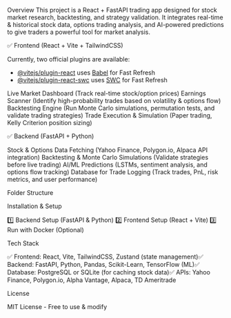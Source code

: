 Overview
This project is a React + FastAPI trading app designed for stock market research, backtesting, and strategy validation. It integrates real-time & historical stock data, options trading analysis, and AI-powered predictions to give traders a powerful tool for market analysis.

✅ Frontend (React + Vite + TailwindCSS)

Currently, two official plugins are available:

- [@vitejs/plugin-react](https://github.com/vitejs/vite-plugin-react/blob/main/packages/plugin-react/README.md) uses [Babel](https://babeljs.io/) for Fast Refresh
- [@vitejs/plugin-react-swc](https://github.com/vitejs/vite-plugin-react-swc) uses [SWC](https://swc.rs/) for Fast Refresh

Live Market Dashboard (Track real-time stock/option prices)
Earnings Scanner (Identify high-probability trades based on volatility & options flow)
Backtesting Engine (Run Monte Carlo simulations, permutation tests, and validate trading strategies)
Trade Execution & Simulation (Paper trading, Kelly Criterion position sizing)

✅ Backend (FastAPI + Python)

Stock & Options Data Fetching (Yahoo Finance, Polygon.io, Alpaca API integration)
Backtesting & Monte Carlo Simulations (Validate strategies before live trading)
AI/ML Predictions (LSTMs, sentiment analysis, and options flow tracking)
Database for Trade Logging (Track trades, PnL, risk metrics, and user performance)

Folder Structure

Installation & Setup

1️⃣ Backend Setup (FastAPI & Python)
2️⃣ Frontend Setup (React + Vite)
3️⃣ Run with Docker (Optional)

Tech Stack

✅ Frontend: React, Vite, TailwindCSS, Zustand (state management)✅ Backend: FastAPI, Python, Pandas, Scikit-Learn, TensorFlow (ML)✅ Database: PostgreSQL or SQLite (for caching stock data)✅ APIs: Yahoo Finance, Polygon.io, Alpha Vantage, Alpaca, TD Ameritrade

License

MIT License - Free to use & modify
